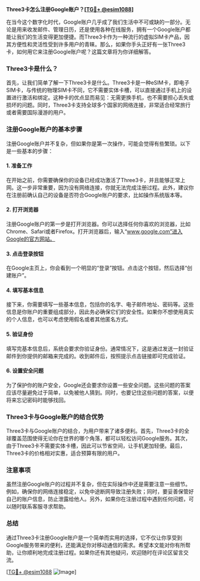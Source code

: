 **Three3卡怎么注册Google账户？[[TG💪+ @esim1088](https://t.me/s/esim1088)]**

在当今这个数字化时代，Google账户几乎成了我们生活中不可或缺的一部分。无论是用来收发邮件、管理日历，还是使用各种在线服务，拥有一个Google账户都能让我们的生活变得更加便捷。而Three3卡作为一种流行的虚拟SIM卡产品，因其方便性和灵活性受到许多用户的青睐。那么，如果你手头正好有一张Three3卡，如何用它来注册Google账户呢？这篇文章将为你详细解答。

### Three3卡是什么？

首先，让我们简单了解一下Three3卡是什么。Three3卡是一种eSIM卡，即电子SIM卡，与传统的物理SIM卡不同，它不需要实体卡槽，可以直接通过手机上的设置进行激活和绑定。这种卡的优点显而易见：无需更换手机，也不需要担心丢失或损坏的问题。同时，Three3卡支持全球多个国家的网络连接，非常适合经常旅行或者需要国际漫游的用户。

### 注册Google账户的基本步骤

注册Google账户并不复杂，但如果你是第一次操作，可能会觉得有些繁琐。以下是一些基本的步骤：

#### 1. 准备工作

在开始之前，你需要确保你的设备已经成功激活了Three3卡，并且能够正常上网。这一步非常重要，因为没有网络连接，你就无法完成注册过程。此外，建议你在注册前确认自己的设备是否符合Google账户的要求，比如操作系统版本等。

#### 2. 打开浏览器

注册Google账户的第一步是打开浏览器。你可以选择任何你喜欢的浏览器，比如Chrome、Safari或者Firefox。打开浏览器后，输入“www.google.com”进入Google的官方网站。

#### 3. 点击登录按钮

在Google主页上，你会看到一个明显的“登录”按钮。点击这个按钮，然后选择“创建账户”。

#### 4. 填写基本信息

接下来，你需要填写一些基本信息，包括你的名字、电子邮件地址、密码等。这些信息是你账户的重要组成部分，因此务必确保它们的安全性。如果你不想使用真实的个人信息，也可以考虑使用假名或者其他匿名方式。

#### 5. 验证身份

填写完基本信息后，系统会要求你验证身份。通常情况下，这是通过发送一封验证邮件到你提供的邮箱来完成的。收到邮件后，按照提示点击链接即可完成验证。

#### 6. 设置安全问题

为了保护你的账户安全，Google还会要求你设置一些安全问题。这些问题的答案应该尽量避免过于简单，以免被他人猜到。同时，也要记住这些问题的答案，以便将来忘记密码时能够找回。

### Three3卡与Google账户的结合优势

Three3卡与Google账户的结合，为用户带来了诸多便利。首先，Three3卡的全球覆盖范围使得无论你在世界的哪个角落，都可以轻松访问Google服务。其次，由于Three3卡不需要实体卡槽，因此可以节省空间，让手机更加轻便。最后，Three3卡的价格相对实惠，适合预算有限的用户。

### 注意事项

虽然注册Google账户的过程并不复杂，但在实际操作中还是需要注意一些细节。例如，确保你的网络连接稳定，以免中途断网导致注册失败；同时，要妥善保管好自己的账户信息，防止泄露给他人。另外，如果你在注册过程中遇到任何问题，可以随时联系客服寻求帮助。

### 总结

通过Three3卡注册Google账户是一个简单而实用的选择，它不仅让你享受到Google服务带来的便利，还能满足你对移动通信的需求。希望本文能对你有所帮助，让你顺利地完成注册过程。如果你还有其他疑问，欢迎随时在评论区留言交流。

[[TG💪+ @esim1088](https://t.me/s/esim1088) ![Image](https://i.postimg.cc/4NQfJmqS/Snipaste-2025-05-13-00-14-12.png)]